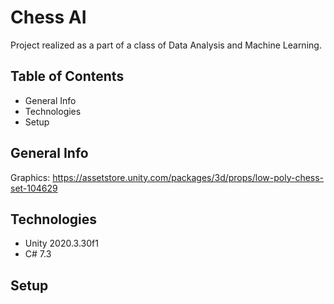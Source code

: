 #  Chess AI
Project realized as a part of a class of Data Analysis and Machine Learning.

## Table of Contents

-   General Info
-   Technologies
-   Setup

## General Info
Graphics: https://assetstore.unity.com/packages/3d/props/low-poly-chess-set-104629

## Technologies
-   Unity 2020.3.30f1
-   C# 7.3

## Setup